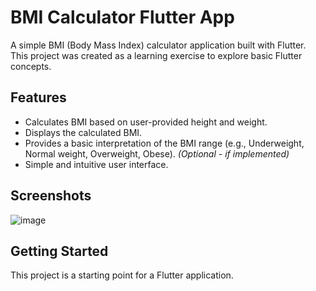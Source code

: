 # BMI Calculator Flutter App

A simple BMI (Body Mass Index) calculator application built with Flutter. This project was created as a learning exercise to explore basic Flutter concepts.

## Features

* Calculates BMI based on user-provided height and weight.
* Displays the calculated BMI.
* Provides a basic interpretation of the BMI range (e.g., Underweight, Normal weight, Overweight, Obese).  *(Optional - if implemented)*
* Simple and intuitive user interface.


## Screenshots

![image](https://github.com/user-attachments/assets/c775d56d-a189-4432-957d-a984c814a8a9)



## Getting Started

This project is a starting point for a Flutter application.

